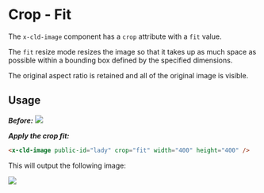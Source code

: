 # Crop - Fit

The `x-cld-image` component has a `crop` attribute with a `fit` value.

The `fit` resize mode resizes the image so that it takes up as much space as possible within a bounding box defined by the specified dimensions.

The original aspect ratio is retained and all of the original image is visible.


## Usage

<em><strong>Before:</strong></em>
<img src="https://res.cloudinary.com/unicodeveloper/image/upload/lady">


<em><strong>Apply the crop fit:</strong></em>
```html
<x-cld-image public-id="lady" crop="fit" width="400" height="400" />
```

This will output the following image:

<img src="https://res.cloudinary.com/unicodeveloper/image/upload/c_fit,h_400,w_400/lady?_a=AACnOBs">